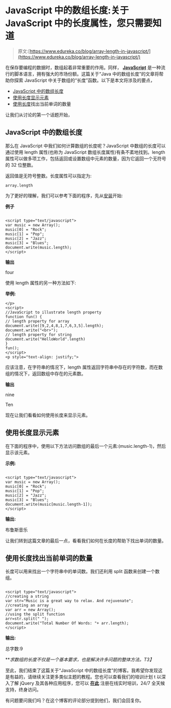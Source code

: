 # JavaScript 中的数组长度:关于 JavaScript 中的长度属性，您只需要知道

> 原文:[https://www.edureka.co/blog/array-length-in-javascript/](https://www.edureka.co/blog/array-length-in-javascript/)

在保存要编程的数据时，数组起着非常重要的作用。同样， **[JavaScript](https://www.edureka.co/blog/what-is-javascript/)** 是一种流行的脚本语言，拥有强大的市场份额。这篇关于“Java 中的数组长度”的文章将帮助你探索 JavaScript 中关于数组的“长度”函数。以下是本文将涉及的要点，

*   [JavaScript 中的数组长度](#ArraylengthinJavascript)
*   [使用长度显示元素](#Displayingtheelementsusinglength)
*   [使用长度](#Findingoutthenumberofwordspresentusinglength)找出当前单词的数量

让我们从讨论的第一个话题开始，

## **JavaScript 中的数组长度**

那么在 JavaScript 中我们如何计算数组的长度呢？JavaScript 中数组的长度可以通过使用 length 属性(也称为 JavaScript 数组长度属性)有条不紊地找到。length 属性可以做多项工作，包括返回或设置数组中元素的数量，因为它返回一个无符号的 32 位整数。

返回值是无符号整数。长度属性可以指定为:

```
array.length
```

为了更好的理解，我们可以参考下面的程序，先从[安装](https://developer.mozilla.org/en-US/docs/Web/JavaScript)开始:

**例子**

```

<script type="text/javascript">
var music = new Array();
music[0] = "Rock";
music[1] = "Pop";
music[2] = "Jazz";
music[3] = "Blues";
document.write(music.length);
</script>

```

**输出**

four

使用 length 属性的另一种方法如下:

**举例:**

```
</p>
<script>
//JavaScript to illustrate length property
function fun() {
// length property for array
document.write([9,2,4,8,1,7,6,3,5].length);
document.write("<br>");
// length property for string
document.write("HelloWorld".length)
}
fun();
</script>
<p style="text-align: justify;">
```

应该注意，在字符串的情况下，length 属性返回字符串中存在的字符数，而在数组的情况下，返回数组中存在的元素数。

**输出**

nine

Ten

现在让我们看看如何使用长度来显示元素。

## 使用长度显示元素

在下面的程序中，使用以下方法访问数组的最后一个元素:(music.length-1)，然后显示该元素。

**示例:**

```

<script type="text/javascript">
var music = new Array();
music[0] = "Rock";
music[1] = "Pop";
music[2] = "Jazz";
music[3] = "Blues";
document.write(music[music.length-1]);
</script>

```

**输出:**

布鲁斯音乐

让我们转到这篇文章的最后一点，看看我们如何在长度的帮助下找出单词的数量。

## **使用长度**找出当前单词的数量

长度可以用来找出一个字符串中的单词数。我们还利用 split 函数来创建一个数组。

```

<script type="text/javascript">
//creating a string
var str="Music is a great way to relax. And rejuvenate";
//creating an array
var arr = new Array();
//using the split function
arr=str.split(" ");
document.write("Total Number Of Words: "+ arr.length);
</script>

```

**输出:**

总字数:9

***求数组的长度不仅是一个基本要求，也是解决许多问题的整体方法。*T3】**

至此，我们结束了这篇关于“JavaScript 中的数组长度”的博客。我希望你发现这是有益的，请继续关注更多类似主题的教程。您也可以查看我们的培训计划 t 以深入了解 jQuery 及其各种应用程序，您可以 [**在此**](https://www.edureka.co/masters-program/full-stack-developer-training) 注册在线实时培训，24/7 全天候支持，终身访问。

有问题要问我们吗？在这个博客的评论部分提到他们，我们会回复你。